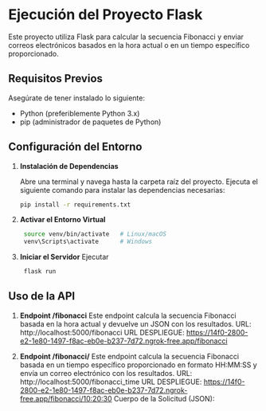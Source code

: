 # Ejecución del Proyecto Flask

Este proyecto utiliza Flask para calcular la secuencia Fibonacci y enviar correos electrónicos basados en la hora actual o en un tiempo específico proporcionado.

## Requisitos Previos

Asegúrate de tener instalado lo siguiente:

- Python (preferiblemente Python 3.x)
- pip (administrador de paquetes de Python)

## Configuración del Entorno

1. **Instalación de Dependencias**

   Abre una terminal y navega hasta la carpeta raíz del proyecto. Ejecuta el siguiente comando para instalar las dependencias necesarias:

   ```bash
   pip install -r requirements.txt
    ```
2. **Activar el Entorno Virtual**
    ```bash
     source venv/bin/activate   # Linux/macOS
     venv\Scripts\activate      # Windows
    ```
3. **Iniciar el Servidor**
   Ejecutar
     ```bash
      flask run
    ```
## Uso de la API
1. **Endpoint /fibonacci**
Este endpoint calcula la secuencia Fibonacci basada en la hora actual y devuelve un JSON con los resultados.
URL: http://localhost:5000/fibonacci
URL DESPLIEGUE: https://14f0-2800-e2-1e80-1497-f8ac-eb0e-b237-7d72.ngrok-free.app/fibonacci

2. **Endpoint /fibonacci/<time>**
Este endpoint calcula la secuencia Fibonacci basada en un tiempo específico proporcionado en formato HH:MM:SS y envía un correo electrónico con los resultados.
URL: http://localhost:5000/fibonacci_time
URL DESPLIEGUE: https://14f0-2800-e2-1e80-1497-f8ac-eb0e-b237-7d72.ngrok-free.app/fibonacci/10:20:30
Cuerpo de la Solicitud (JSON):
